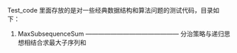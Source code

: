 Test_code 里面存放的是对一些经典数据结构和算法问题的测试代码，目录如下：  
  
1. MaxSubsequenceSum ——————————————— 分治策略与递归思想相结合求最大子序列和